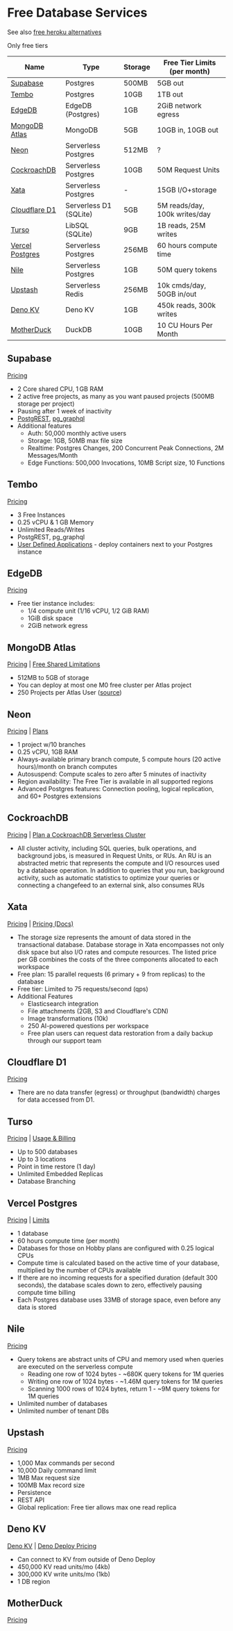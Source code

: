 # Free Database Services

See also [free heroku alternatives](https://github.com/DmitryScaletta/free-heroku-alternatives)

Only free tiers

| Name                                | Type                   | Storage | Free Tier Limits (per month)  |
| ----------------------------------- | ---------------------- | ------- | ----------------------------- |
| [Supabase](#supabase)               | Postgres               | 500MB   | 5GB out                       |
| [Tembo](#tembo)                     | Postgres               | 10GB    | 1TB out                       |
| [EdgeDB](#edgedb)                   | EdgeDB (Postgres)      | 1GB     | 2GiB network egress           |
| [MongoDB Atlas](#mongodb-atlas)     | MongoDB                | 5GB     | 10GB in, 10GB out             |
| [Neon](#neon)                       | Serverless Postgres    | 512MB   | ?                             |
| [CockroachDB](#cockroachdb)         | Serverless Postgres    | 10GB    | 50M Request Units             |
| [Xata](#xata)                       | Serverless Postgres    | -       | 15GB I/O+storage              |
| [Cloudflare D1](#cloudflare-d1)     | Serverless D1 (SQLite) | 5GB     | 5M reads/day, 100k writes/day |
| [Turso](#turso)                     | LibSQL (SQLite)        | 9GB     | 1B reads, 25M writes          |
| [Vercel Postgres](#vercel-postgres) | Serverless Postgres    | 256MB   | 60 hours compute time         |
| [Nile](#nile)                       | Serverless Postgres    | 1GB     | 50M query tokens              |
| [Upstash](#upstash)                 | Serverless Redis       | 256MB   | 10k cmds/day, 50GB in/out     |
| [Deno KV](#deno-kv)                 | Deno KV                | 1GB     | 450k reads, 300k writes       |
| [MotherDuck](#motherduck)           | DuckDB                 | 10GB    | 10 CU Hours Per Month         |

## Supabase

[Pricing](https://supabase.com/pricing)

* 2 Core shared CPU, 1 GB RAM
* 2 active free projects, as many as you want paused projects (500MB storage per project)
* Pausing after 1 week of inactivity
* [PostgREST](https://supabase.com/docs/guides/api), [pg_graphql](https://supabase.com/docs/guides/graphql)
* Additional features
  * Auth: 50,000 monthly active users
  * Storage: 1GB, 50MB max file size
  * Realtime: Postgres Changes, 200 Concurrent Peak Connections, 2M Messages/Month
  * Edge Functions: 500,000 Invocations, 10MB Script size, 10 Functions

## Tembo

[Pricing](https://tembo.io/pricing/)

* 3 Free Instances
* 0.25 vCPU & 1 GB Memory
* Unlimited Reads/Writes
* PostgREST, pg_graphql
* [User Defined Applications](https://tembo.io/docs/tembo-cloud/application-services/custom) - deploy containers next to your Postgres instance

## EdgeDB

[Pricing](https://www.edgedb.com/pricing)

* Free tier instance includes:
  * 1/4 compute unit (1/16 vCPU, 1/2 GiB RAM)
  * 1GiB disk space
  * 2GiB network egress


## MongoDB Atlas

[Pricing](https://www.mongodb.com/pricing) | [Free Shared Limitations](https://www.mongodb.com/docs/atlas/reference/free-shared-limitations/)

* 512MB to 5GB of storage
* You can deploy at most one M0 free cluster per Atlas project
* 250 Projects per Atlas User ([source](https://www.mongodb.com/docs/atlas/reference/atlas-limits/#organization-and-project-limits))

## Neon

[Pricing](https://neon.tech/pricing) | [Plans](https://neon.tech/docs/introduction/plans)

* 1 project w/10 branches
* 0.25 vCPU, 1GB RAM
* Always-available primary branch compute, 5 compute hours (20 active hours)/month on branch computes
* Autosuspend: Compute scales to zero after 5 minutes of inactivity
* Region availability: The Free Tier is available in all supported regions
* Advanced Postgres features: Connection pooling, logical replication, and 60+ Postgres extensions

## CockroachDB

[Pricing](https://www.cockroachlabs.com/pricing/) | [Plan a CockroachDB Serverless Cluster](https://www.cockroachlabs.com/docs/cockroachcloud/plan-your-cluster-serverless)

* All cluster activity, including SQL queries, bulk operations, and background jobs, is measured in Request Units, or RUs. An RU is an abstracted metric that represents the compute and I/O resources used by a database operation. In addition to queries that you run, background activity, such as automatic statistics to optimize your queries or connecting a changefeed to an external sink, also consumes RUs

## Xata

[Pricing](https://xata.io/pricing) | [Pricing (Docs)](https://xata.io/docs/concepts/pricing)

* The storage size represents the amount of data stored in the transactional database. Database storage in Xata encompasses not only disk space but also I/O rates and compute resources. The listed price per GB combines the costs of the three components allocated to each workspace
* Free plan: 15 parallel requests (6 primary + 9 from replicas) to the database
* Free tier: Limited to 75 requests/second (qps)
* Additional Features
  * Elasticsearch integration
  * File attachments (2GB, S3 and Cloudflare's CDN)
  * Image transformations (10k)
  * 250 AI-powered questions per workspace
  * Free plan users can request data restoration from a daily backup through our support team

## Cloudflare D1

[Pricing](https://developers.cloudflare.com/d1/platform/pricing/)

* There are no data transfer (egress) or throughput (bandwidth) charges for data accessed from D1.

## Turso

[Pricing](https://turso.tech/pricing) | [Usage & Billing](https://docs.turso.tech/help/usage-and-billing)

* Up to 500 databases
* Up to 3 locations
* Point in time restore (1 day)
* Unlimited Embedded Replicas
* Database Branching

## Vercel Postgres

[Pricing](https://vercel.com/docs/storage/vercel-postgres/usage-and-pricing) | [Limits](https://vercel.com/docs/storage/vercel-postgres/limits)

* 1 database
* 60 hours compute time (per month)
* Databases for those on Hobby plans are configured with 0.25 logical CPUs
* Compute time is calculated based on the active time of your database, multiplied by the number of CPUs available
* If there are no incoming requests for a specified duration (default 300 seconds), the database scales down to zero, effectively pausing compute time billing
* Each Postgres database uses 33MB of storage space, even before any data is stored

## Nile

[Pricing](https://www.thenile.dev/pricing)

* Query tokens are abstract units of CPU and memory used when queries are executed on the serverless compute
  * Reading one row of 1024 bytes - ~680K query tokens for 1M queries
  * Writing one row of 1024 bytes - ~1.46M query tokens for 1M queries
  * Scanning 1000 rows of 1024 bytes, return 1 - ~9M query tokens for 1M queries
* Unlimited number of databases
* Unlimited number of tenant DBs

## Upstash

[Pricing](https://upstash.com/pricing)

* 1,000 Max commands per second
* 10,000 Daily command limit
* 1MB Max request size
* 100MB Max record size
* Persistence
* REST API
* Global replication: Free tier allows max one read replica

## Deno KV

[Deno KV](https://deno.com/kv) | [Deno Deploy Pricing](https://deno.com/deploy/pricing)

* Can connect to KV from outside of Deno Deploy
* 450,000 KV read units/mo (4kb)
* 300,000 KV write units/mo (1kb)
* 1 DB region

## MotherDuck

[Pricing](https://motherduck.com/product/pricing/)

